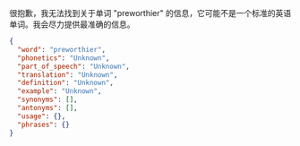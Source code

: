 很抱歉，我无法找到关于单词 "preworthier" 的信息，它可能不是一个标准的英语单词。我会尽力提供最准确的信息。

```json
{
  "word": "preworthier",
  "phonetics": "Unknown",
  "part_of_speech": "Unknown",
  "translation": "Unknown",
  "definition": "Unknown",
  "example": "Unknown",
  "synonyms": [],
  "antonyms": [],
  "usage": {},
  "phrases": {}
}
``` 